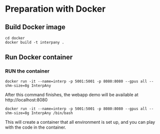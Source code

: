 # Preparation with Docker

## Build Docker image

```shell
cd docker
docker build -t interpany .
```

## Run Docker container

### RUN the container

```shell
docker run -it --name=interp -p 5001:5001 -p 8080:8080 --gpus all --shm-size=8g InterpAny
```
After this command finishes, the webapp demo will be available at http://localhost:8080


```shell
docker run -it --name=interp -p 5001:5001 -p 8080:8080 --gpus all --shm-size=8g InterpAny /bin/bash
``` 
This will create a container that all environment is set up, and you can play with the code in the container.
